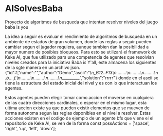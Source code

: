 # AISolvesBaba
Proyecto de algoritmos de busqueda que intentan resolver niveles del juego baba is you


La idea a seguir es evaluar el rendimiento de algoritmos de busqueda en un ambiente de estados de gran volumen, donde las reglas a seguir pueden cambiar segun el jugador requiera, aunque tambien dan la posibilidad a mayor numero de posibles bloqueos.
Para esto se utilizará el framework de Keke AI, que fue utilizado para una competencia de agentes que resolvian niveles creados para la iniciativa Baba is Y'all, este almacena los siguientes de la sgte manera en un archivo json.
{"id":1,"name":"","author":"Demo","ascii":"__________\n_B12..F13_\n_........_\n_........_\n_........_\n_.b....f._\n_........_\n_........_\n_........_\n__________","solution":"rrrrr"}
donde en el ascii se tiene la estructura del estado inicial del nivel y es con lo que interactuan los agentes.

Estos agentes pueden elegir tomar como accion el moverse en cualquiera de las cuatro direcciones cardinales, o esperar en el mismo lugar, esta ultima accion existe ya que pueden existir elementos que se mueven de forma autonoma segun las reglas dsponibles en el nivel a resolver.
Estas acciones existen en el codigo de ejemplo de un agente bfs que viene el el repositorio de Keke AI, se ven de la forma
const possActions = ['space', 'right', 'up', 'left', 'down'];

